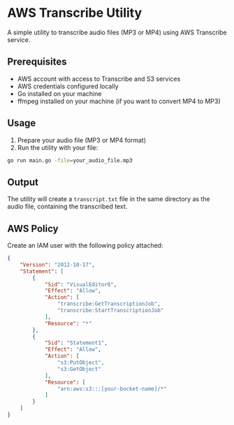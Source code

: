 # AWS Transcribe Utility

A simple utility to transcribe audio files (MP3 or MP4) using AWS Transcribe service.

## Prerequisites

- AWS account with access to Transcribe and S3 services
- AWS credentials configured locally
- Go installed on your machine
- ffmpeg installed on your machine (if you want to convert MP4 to MP3)

## Usage

1. Prepare your audio file (MP3 or MP4 format)
2. Run the utility with your file:

```bash
go run main.go -file=your_audio_file.mp3
```

## Output

The utility will create a `transcript.txt` file in the same directory as the audio file, containing the transcribed text.

## AWS Policy

Create an IAM user with the following policy attached:

```json
{
    "Version": "2012-10-17",
    "Statement": [
        {
            "Sid": "VisualEditor0",
            "Effect": "Allow",
            "Action": [
                "transcribe:GetTranscriptionJob",
                "transcribe:StartTranscriptionJob"
            ],
            "Resource": "*"
        },
        {
            "Sid": "Statement1",
            "Effect": "Allow",
            "Action": [
                "s3:PutObject",
                "s3:GetObject"
            ],
            "Resource": [
                "arn:aws:s3:::[your-bucket-name]/*"
            ]
        }
    ]
}
```
